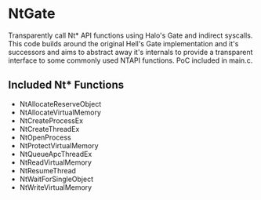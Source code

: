 # NtGate
Transparently call Nt* API functions using Halo's Gate and indirect syscalls. This code builds
around the original Hell's Gate implementation and it's successors and aims to abstract away it's
internals to provide a transparent interface to some commonly used NTAPI functions. PoC included in
main.c.

## Included Nt* Functions
- NtAllocateReserveObject
- NtAllocateVirtualMemory
- NtCreateProcessEx
- NtCreateThreadEx
- NtOpenProcess
- NtProtectVirtualMemory
- NtQueueApcThreadEx
- NtReadVirtualMemory
- NtResumeThread
- NtWaitForSingleObject
- NtWriteVirtualMemory
